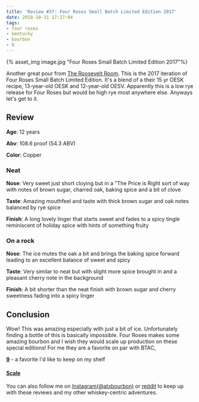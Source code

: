 ```yaml
---
title: 'Review #37: Four Roses Small Batch Limited Edition 2017'
date: 2018-10-31 17:27:04
tags:
- four roses
- kentucky
- bourbon
- 9
---
```


{% asset_img image.jpg "Four Roses Small Batch Limited Edition 2017"%}

Another great pour from [The Roosevelt Room](https://www.instagram.com/rooseveltroomatx/?hl=en). This is the 2017 iteration of Four Roses Small Batch Limited Edition. It's a blend of a their 15 yr OESK recipe, 13-year-old OESK and 12-year-old OESV. Apparently this is a low rye release for Four Roses but would be high rye most anywhere else. Anyways let's get to it.

## Review
**Age**: 12 years

**Abv**: 108.6 proof (54.3 ABV)

**Color**: Copper

### Neat
**Nose**:  Very sweet just short cloying but in a "The Price is Right
 sort of way with notes of brown sugar, charred oak, baking spice and a bit of clove

**Taste**: Amazing mouthfeel and taste with thick brown sugar and oak notes balanced by rye spice

**Finish**: A long lovely linger that starts sweet and fades to a spicy tingle reminiscent of holiday spice with hints of something fruity


### On a rock
**Nose**: The ice mutes the oak a bit and brings the baking spice forward leading to an excellent balance of sweet and spicy

**Taste**: Very similar to neat but with slight more spice brought in and a pleasant cherry note in the background

**Finish**: A bit shorter than the neat finish with brown sugar and cherry sweetness fading into a spicy linger


## Conclusion
Wow! This was amazing especially with just a bit of ice. Unfortunately finding a bottle of this is basically impossible. Four Roses makes some amazing bourbon and I wish they would scale up production on these special editions! For me they are a favorite on par with BTAC,

[**9**](https://atxbourbon.com/tags/9/) - a favorite I'd like to keep on my shelf

#### [Scale](http://atxbourbon.com/Scale/)

You can also follow me on [Instagram(@atxbourbon)](https://www.instagram.com/atxbourbon/) or [reddit](https://www.reddit.com/r/scottmotorraddrinks/) to keep up with these reviews and my other whiskey-centric adventures. 